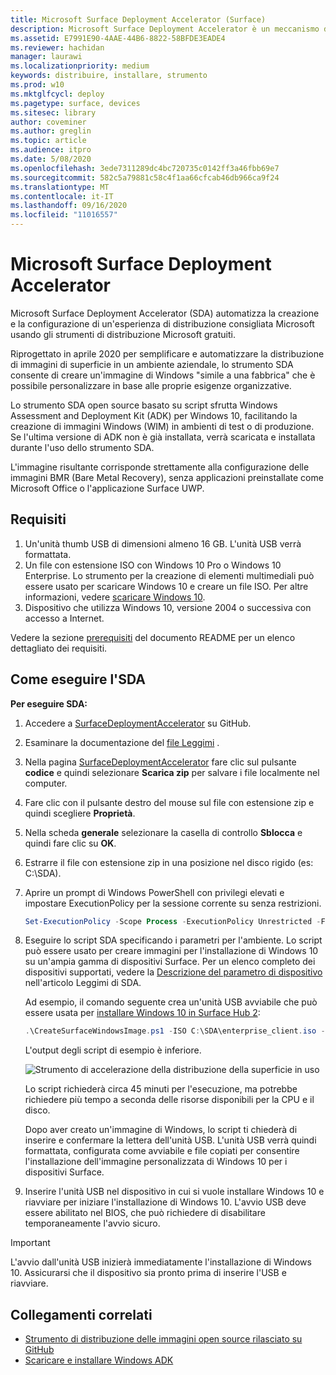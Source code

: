 ```yaml
---
title: Microsoft Surface Deployment Accelerator (Surface)
description: Microsoft Surface Deployment Accelerator è un meccanismo di distribuzione semplice e rapido che permette di ricreare l'immagine dei dispositivi Surface.
ms.assetid: E7991E90-4AAE-44B6-8822-58BFDE3EADE4
ms.reviewer: hachidan
manager: laurawi
ms.localizationpriority: medium
keywords: distribuire, installare, strumento
ms.prod: w10
ms.mktglfcycl: deploy
ms.pagetype: surface, devices
ms.sitesec: library
author: coveminer
ms.author: greglin
ms.topic: article
ms.audience: itpro
ms.date: 5/08/2020
ms.openlocfilehash: 3ede7311289dc4bc720735c0142ff3a46fbb69e7
ms.sourcegitcommit: 582c5a79881c58c4f1aa66cfcab46db966ca9f24
ms.translationtype: MT
ms.contentlocale: it-IT
ms.lasthandoff: 09/16/2020
ms.locfileid: "11016557"
---
```

# Microsoft Surface Deployment Accelerator

Microsoft Surface Deployment Accelerator (SDA) automatizza la creazione e la configurazione di un'esperienza di distribuzione consigliata Microsoft usando gli strumenti di distribuzione Microsoft gratuiti.

Riprogettato in aprile 2020 per semplificare e automatizzare la distribuzione di immagini di superficie in un ambiente aziendale, lo strumento SDA consente di creare un'immagine di Windows "simile a una fabbrica" che è possibile personalizzare in base alle proprie esigenze organizzative.

Lo strumento SDA open source basato su script sfrutta Windows Assessment and Deployment Kit (ADK) per Windows 10, facilitando la creazione di immagini Windows (WIM) in ambienti di test o di produzione. Se l'ultima versione di ADK non è già installata, verrà scaricata e installata durante l'uso dello strumento SDA.

L'immagine risultante corrisponde strettamente alla configurazione delle immagini BMR (Bare Metal Recovery), senza applicazioni preinstallate come Microsoft Office o l'applicazione Surface UWP.

##  <a name="requirements"></a>Requisiti

1. Un'unità thumb USB di dimensioni almeno 16 GB. L'unità USB verrà formattata.
2. Un file con estensione ISO con Windows 10 Pro o Windows 10 Enterprise. Lo strumento per la creazione di elementi multimediali può essere usato per scaricare Windows 10 e creare un file ISO. Per altre informazioni, vedere [scaricare Windows 10](https://www.microsoft.com/software-download/windows10).
3. Dispositivo che utilizza Windows 10, versione 2004 o successiva con accesso a Internet.

Vedere la sezione [prerequisiti](https://github.com/microsoft/SurfaceDeploymentAccelerator/blob/master/README.md#prerequisites) del documento README per un elenco dettagliato dei requisiti.

##  <a name="how-to-run-the-sda"></a>Come eseguire l'SDA

**Per eseguire SDA:**

1. Accedere a [SurfaceDeploymentAccelerator](https://github.com/microsoft/SurfaceDeploymentAccelerator) su GitHub. 
2. Esaminare la documentazione del [file Leggimi](https://github.com/microsoft/SurfaceDeploymentAccelerator/blob/master/README.md) .
3. Nella pagina [SurfaceDeploymentAccelerator](https://github.com/microsoft/SurfaceDeploymentAccelerator) fare clic sul pulsante **codice** e quindi selezionare **Scarica zip** per salvare i file localmente nel computer.
4. Fare clic con il pulsante destro del mouse sul file con estensione zip e quindi scegliere **Proprietà**.
5. Nella scheda **generale** selezionare la casella di controllo **Sblocca** e quindi fare clic su **OK**.
6. Estrarre il file con estensione zip in una posizione nel disco rigido (es: C:\SDA).
7. Aprire un prompt di Windows PowerShell con privilegi elevati e impostare ExecutionPolicy per la sessione corrente su senza restrizioni.

    ```powershell
    Set-ExecutionPolicy -Scope Process -ExecutionPolicy Unrestricted -Force
    ```
8. Eseguire lo script SDA specificando i parametri per l'ambiente. Lo script può essere usato per creare immagini per l'installazione di Windows 10 su un'ampia gamma di dispositivi Surface. Per un elenco completo dei dispositivi supportati, vedere la [Descrizione del parametro di dispositivo](https://github.com/microsoft/SurfaceDeploymentAccelerator/blob/master/README.md#full-parameter-documentation) nell'articolo Leggimi di SDA. 

    Ad esempio, il comando seguente crea un'unità USB avviabile che può essere usata per [installare Windows 10 in Surface Hub 2](https://docs.microsoft.com/surface-hub/surface-hub-2s-migrate-os):

    ```powershell
    .\CreateSurfaceWindowsImage.ps1 -ISO C:\SDA\enterprise_client.iso -OSSKU Enterprise -DestinationFolder C:\Output -Device SurfaceHub2 -CreateUSB $True
    ```
    L'output degli script di esempio è inferiore.

   ![Strumento di accelerazione della distribuzione della superficie in uso](images/sda1.png)

    Lo script richiederà circa 45 minuti per l'esecuzione, ma potrebbe richiedere più tempo a seconda delle risorse disponibili per la CPU e il disco. 

    Dopo aver creato un'immagine di Windows, lo script ti chiederà di inserire e confermare la lettera dell'unità USB. L'unità USB verrà quindi formattata, configurata come avviabile e file copiati per consentire l'installazione dell'immagine personalizzata di Windows 10 per i dispositivi Surface.

9. Inserire l'unità USB nel dispositivo in cui si vuole installare Windows 10 e riavviare per iniziare l'installazione di Windows 10. L'avvio USB deve essere abilitato nel BIOS, che può richiedere di disabilitare temporaneamente l'avvio sicuro.

> [!IMPORTANT]
> L'avvio dall'unità USB inizierà immediatamente l'installazione di Windows 10. Assicurarsi che il dispositivo sia pronto prima di inserire l'USB e riavviare. 

##  <a name="related-links"></a>Collegamenti correlati

 - [Strumento di distribuzione delle immagini open source rilasciato su GitHub](https://techcommunity.microsoft.com/t5/surface-it-pro-blog/open-source-image-deployment-tool-released-on-github/ba-p/1314115)
 - [Scaricare e installare Windows ADK](https://docs.microsoft.com/windows-hardware/get-started/adk-install)

